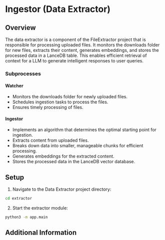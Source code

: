 # **Ingestor (Data Extractor)**

## **Overview**
The data extractor is a component of the FileExtractor project that is responsible for processing uploaded files. It monitors the downloads folder for new files, extracts their content, generates embeddings, and stores the processed data in a LanceDB table. This enables efficient retrieval of context for a LLM to generate intelligent responses to user queries.

### **Subprocesses**

#### **Watcher**
- Monitors the downloads folder for newly uploaded files.
- Schedules ingestion tasks to process the files.
- Ensures timely processing of files.

#### **Ingestor**
- Implements an algorithm that determines the optimal starting point for ingestion.
- Extracts content from uploaded files.
- Breaks down data into smaller, manageable chunks for efficient processing.
- Generates embeddings for the extracted content.
- Stores the processed data in the LanceDB vector database.


## **Setup**
1. Navigate to the Data Extractor project directory:
```zsh
cd extractor
```

2. Start the extractor module:
```zsh
python3 -m app.main
```

## **Additional Information**
